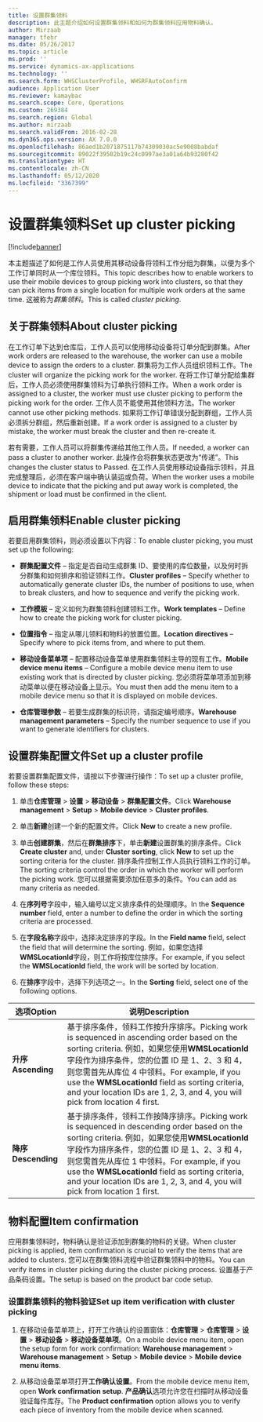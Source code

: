 ```yaml
---
title: 设置群集领料
description: 此主题介绍如何设置群集领料和如何为群集领料应用物料确认。
author: Mirzaab
manager: tfehr
ms.date: 05/26/2017
ms.topic: article
ms.prod: ''
ms.service: dynamics-ax-applications
ms.technology: ''
ms.search.form: WHSClusterProfile, WHSRFAutoConfirm
audience: Application User
ms.reviewer: kamaybac
ms.search.scope: Core, Operations
ms.custom: 269384
ms.search.region: Global
ms.author: mirzaab
ms.search.validFrom: 2016-02-28
ms.dyn365.ops.version: AX 7.0.0
ms.openlocfilehash: 86aed1b2071875117b74309030ac5e9008babdaf
ms.sourcegitcommit: 89022f39502b19c24c0997ae3a01a64b93280f42
ms.translationtype: HT
ms.contentlocale: zh-CN
ms.lasthandoff: 05/12/2020
ms.locfileid: "3367399"
---
```

# <a name="set-up-cluster-picking"></a><span data-ttu-id="f0085-103">设置群集领料</span><span class="sxs-lookup"><span data-stu-id="f0085-103">Set up cluster picking</span></span>

[!include[banner](../includes/banner.md)]

<span data-ttu-id="f0085-104">本主题描述了如何是工作人员使用其移动设备将领料工作分组为群集，以便为多个工作订单同时从一个库位领料。</span><span class="sxs-lookup"><span data-stu-id="f0085-104">This topic describes how to enable workers to use their mobile devices to group picking work into clusters, so that they can pick items from a single location for multiple work orders at the same time.</span></span> <span data-ttu-id="f0085-105">这被称为*群集领料*。</span><span class="sxs-lookup"><span data-stu-id="f0085-105">This is called *cluster picking*.</span></span>

## <a name="about-cluster-picking"></a><span data-ttu-id="f0085-106">关于群集领料</span><span class="sxs-lookup"><span data-stu-id="f0085-106">About cluster picking</span></span>

<span data-ttu-id="f0085-107">在工作订单下达到仓库后，工作人员可以使用移动设备将订单分配到群集。</span><span class="sxs-lookup"><span data-stu-id="f0085-107">After work orders are released to the warehouse, the worker can use a mobile device to assign the orders to a cluster.</span></span> <span data-ttu-id="f0085-108">群集将为工作人员组织领料工作。</span><span class="sxs-lookup"><span data-stu-id="f0085-108">The cluster will organize the picking work for the worker.</span></span> <span data-ttu-id="f0085-109">在将工作订单分配给集群后，工作人员必须使用群集领料为订单执行领料工作。</span><span class="sxs-lookup"><span data-stu-id="f0085-109">When a work order is assigned to a cluster, the worker must use cluster picking to perform the picking work for the order.</span></span> <span data-ttu-id="f0085-110">工作人员不能使用其他领料方法。</span><span class="sxs-lookup"><span data-stu-id="f0085-110">The worker cannot use other picking methods.</span></span> <span data-ttu-id="f0085-111">如果将工作订单错误分配到群组，工作人员必须拆分群组，然后重新创建。</span><span class="sxs-lookup"><span data-stu-id="f0085-111">If a work order is assigned to a cluster by mistake, the worker must break the cluster and then re-create it.</span></span>

<span data-ttu-id="f0085-112">若有需要，工作人员可以将群集传递给其他工作人员。</span><span class="sxs-lookup"><span data-stu-id="f0085-112">If needed, a worker can pass a cluster to another worker.</span></span> <span data-ttu-id="f0085-113">此操作会将群集状态更改为“传递”。</span><span class="sxs-lookup"><span data-stu-id="f0085-113">This changes the cluster status to Passed.</span></span> <span data-ttu-id="f0085-114">在工作人员使用移动设备指示领料，并且完成整理后，必须在客户端中确认装运或负荷。</span><span class="sxs-lookup"><span data-stu-id="f0085-114">When the worker uses a mobile device to indicate that the picking and put away work is completed, the shipment or load must be confirmed in the client.</span></span>

## <a name="enable-cluster-picking"></a><span data-ttu-id="f0085-115">启用群集领料</span><span class="sxs-lookup"><span data-stu-id="f0085-115">Enable cluster picking</span></span>

<span data-ttu-id="f0085-116">若要启用群集领料，则必须设置以下内容：</span><span class="sxs-lookup"><span data-stu-id="f0085-116">To enable cluster picking, you must set up the following:</span></span>

- <span data-ttu-id="f0085-117">**群集配置文件** – 指定是否自动生成群集 ID、要使用的库位数量，以及何时拆分群集和如何排序和验证领料工作。</span><span class="sxs-lookup"><span data-stu-id="f0085-117">**Cluster profiles** – Specify whether to automatically generate cluster   IDs, the number of positions to use, when to break clusters, and how to   sequence and verify the picking work.</span></span>

- <span data-ttu-id="f0085-118">**工作模板** – 定义如何为群集领料创建领料工作。</span><span class="sxs-lookup"><span data-stu-id="f0085-118">**Work templates** – Define how to create the picking work for cluster   picking.</span></span>

- <span data-ttu-id="f0085-119">**位置指令** – 指定从哪儿领料和物料的放置位置。</span><span class="sxs-lookup"><span data-stu-id="f0085-119">**Location directives** – Specify where to pick items from, and where to put   them.</span></span>

- <span data-ttu-id="f0085-120">**移动设备菜单项** – 配置移动设备菜单使用群集领料主导的现有工作。</span><span class="sxs-lookup"><span data-stu-id="f0085-120">**Mobile device menu items** – Configure a mobile device menu item to use existing work that is directed by cluster picking.</span></span> <span data-ttu-id="f0085-121">您必须将菜单项添加到移动菜单以便在移动设备上显示。</span><span class="sxs-lookup"><span data-stu-id="f0085-121">You must then add the menu item to a mobile device menu so that it is displayed on mobile devices.</span></span>

- <span data-ttu-id="f0085-122">**仓库管理参数** – 若要生成群集的标识符，请指定编号顺序。</span><span class="sxs-lookup"><span data-stu-id="f0085-122">**Warehouse management parameters** – Specify the number sequence to use if   you want to generate identifiers for clusters.</span></span>

## <a name="set-up-a-cluster-profile"></a><span data-ttu-id="f0085-123">设置群集配置文件</span><span class="sxs-lookup"><span data-stu-id="f0085-123">Set up a cluster profile</span></span>

<span data-ttu-id="f0085-124">若要设置群集配置文件，请按以下步骤进行操作：</span><span class="sxs-lookup"><span data-stu-id="f0085-124">To set up a cluster profile, follow these steps:</span></span>

1. <span data-ttu-id="f0085-125">单击**仓库管理** \> **设置** \> **移动设备** \> **群集配置文件**。</span><span class="sxs-lookup"><span data-stu-id="f0085-125">Click **Warehouse management** \> **Setup** \> **Mobile device** \>  **Cluster profiles**.</span></span>

1. <span data-ttu-id="f0085-126">单击**新建**创建一个新的配置文件。</span><span class="sxs-lookup"><span data-stu-id="f0085-126">Click **New** to create a new profile.</span></span>

1. <span data-ttu-id="f0085-127">单击**创建群集**，然后在**群集排序**下，单击**新建**设置群集的排序条件。</span><span class="sxs-lookup"><span data-stu-id="f0085-127">Click **Create cluster** and, under **Cluster sorting**, click **New** to set up the sorting criteria for the cluster.</span></span> <span data-ttu-id="f0085-128">排序条件控制工作人员执行领料工作的订单。</span><span class="sxs-lookup"><span data-stu-id="f0085-128">The sorting criteria control the order in which the worker will perform the picking work.</span></span> <span data-ttu-id="f0085-129">您可以根据需要添加任意多的条件。</span><span class="sxs-lookup"><span data-stu-id="f0085-129">You can add as many criteria as needed.</span></span>

1. <span data-ttu-id="f0085-130">在**序列号**字段中，输入编号以定义排序条件的处理顺序。</span><span class="sxs-lookup"><span data-stu-id="f0085-130">In the **Sequence number** field, enter a number to define the order in  which the sorting criteria are processed.</span></span>

1. <span data-ttu-id="f0085-131">在**字段名称**字段中，选择决定排序的字段。</span><span class="sxs-lookup"><span data-stu-id="f0085-131">In the **Field name** field, select the field that will determine the sorting.</span></span> <span data-ttu-id="f0085-132">例如，如果您选择**WMSLocationId**字段，则工作将按库位排序。</span><span class="sxs-lookup"><span data-stu-id="f0085-132">For example, if you select the **WMSLocationId** field, the work will be sorted by location.</span></span>

1. <span data-ttu-id="f0085-133">在**排序**字段中，选择下列选项之一。</span><span class="sxs-lookup"><span data-stu-id="f0085-133">In the **Sorting** field, select one of the following options.</span></span>

| <span data-ttu-id="f0085-134">**选项**</span><span class="sxs-lookup"><span data-stu-id="f0085-134">**Option**</span></span>     | <span data-ttu-id="f0085-135">**说明**</span><span class="sxs-lookup"><span data-stu-id="f0085-135">**Description**</span></span>                                                                                                                                                                                                                    |
|----------------|------------------------------------------------------------------------------------------------------------------------------------------------------------------------------------------------------------------------------------|
| <span data-ttu-id="f0085-136">**升序**</span><span class="sxs-lookup"><span data-stu-id="f0085-136">**Ascending**</span></span>  | <span data-ttu-id="f0085-137">基于排序条件，领料工作按升序排序。</span><span class="sxs-lookup"><span data-stu-id="f0085-137">Picking work is sequenced in ascending order based on the sorting criteria.</span></span> <span data-ttu-id="f0085-138">例如，如果您使用**WMSLocationId**字段作为排序条件，您的位置 ID 是 1、2、3 和 4，则您需首先从库位 4 中领料。</span><span class="sxs-lookup"><span data-stu-id="f0085-138">For example, if you use the **WMSLocationId** field as sorting criteria, and your location IDs are 1, 2, 3, and 4, you will pick from location 4 first.</span></span> |
| <span data-ttu-id="f0085-139">**降序**</span><span class="sxs-lookup"><span data-stu-id="f0085-139">**Descending**</span></span> | <span data-ttu-id="f0085-140">基于排序条件，领料工作按降序排序。</span><span class="sxs-lookup"><span data-stu-id="f0085-140">Picking work is sequenced in descending order based on the sorting criteria.</span></span> <span data-ttu-id="f0085-141">例如，如果您使用**WMSLocationId**字段作为排序条件，您的位置 ID 是 1、2、3 和 4，则您需首先从库位 1 中领料。</span><span class="sxs-lookup"><span data-stu-id="f0085-141">For example, if you use the **WMSLocationId** field as sorting criteria, and your location IDs are 1, 2, 3, and 4, you will pick from location 1 first.</span></span> |

## <a name="item-confirmation"></a><span data-ttu-id="f0085-142">物料配置</span><span class="sxs-lookup"><span data-stu-id="f0085-142">Item confirmation</span></span>

<span data-ttu-id="f0085-143">应用群集领料时，物料确认是验证添加到群集的物料的关键。</span><span class="sxs-lookup"><span data-stu-id="f0085-143">When cluster picking is applied, item confirmation is crucial to verify the items that are added to clusters.</span></span> <span data-ttu-id="f0085-144">您可以在群集领料流程中验证群集领料中的物料。</span><span class="sxs-lookup"><span data-stu-id="f0085-144">You can verify items in cluster picking during the cluster picking process.</span></span> <span data-ttu-id="f0085-145">设置基于产品条码设置。</span><span class="sxs-lookup"><span data-stu-id="f0085-145">The setup is based on the product bar code setup.</span></span>

### <a name="set-up-item-verification-with-cluster-picking"></a><span data-ttu-id="f0085-146">设置群集领料的物料验证</span><span class="sxs-lookup"><span data-stu-id="f0085-146">Set up item verification with cluster picking</span></span>

1. <span data-ttu-id="f0085-147">在移动设备菜单项上，打开工作确认的设置窗体：**仓库管理** \> **仓库管理** \> **设置** \> **移动设备** \> **移动设备菜单项**。</span><span class="sxs-lookup"><span data-stu-id="f0085-147">On a mobile device menu item, open the setup form for work confirmation:  **Warehouse management** \> **Warehouse management** \> **Setup** \>  **Mobile device** \> **Mobile device menu items**.</span></span>

1. <span data-ttu-id="f0085-148">从移动设备菜单项打开**工作确认设置**。</span><span class="sxs-lookup"><span data-stu-id="f0085-148">From the mobile device menu item, open **Work confirmation setup**.</span></span> <span data-ttu-id="f0085-149">**产品确认**选项允许您在扫描时从移动设备验证每件库存。</span><span class="sxs-lookup"><span data-stu-id="f0085-149">The **Product confirmation** option allows you to verify each piece of inventory from the mobile device when scanned.</span></span>
